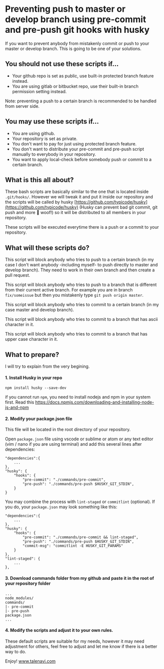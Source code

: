 # Preventing push to master or develop branch using pre-commit and pre-push git hooks with husky

If you want to prevent anybody from mistakenly commit or push to your master or develop branch. This is going to be one of your solutions.

## You should not use these scripts if...

- Your github repo is set as public, use built-in protected branch feature instead.
- You are using gitlab or bitbucket repo, use their built-in branch permission setting instead.

Note: preventing a push to a certain branch is recommended to be handled from server side.

## You may use these scripts if...

- You are using github.
- Your repository is set as private.
- You don't want to pay for just using protected branch feature.
- You don't want to distribute your pre-commit and pre-push script manually to everybody in your repository.
- You want to apply local-check before somebody push or commit to a certain branch.

## What is this all about?

These bash scripts are basically similar to the one that is located inside `.git/hooks/`. However we will tweak it and put it inside our repository and the scripts will be called by husky [https://github.com/typicode/husky](https://github.com/typicode/husky) (Husky can prevent bad git commit, git push and more 🐶 woof!) so it will be distributed to all members in your repository.

These scripts will be executed everytime there is a push or a commit to your repository.

## What will these scripts do?

This script will block anybody who tries to push to a certain branch (in my case I don't want anybody -including myself- to push directly to master and develop branch). They need to work in their own branch and then create a pull request.

This script will block anybody who tries to push to a branch that is different from their current active branch. For example you are in branch `fix/someissue` but then you mistakenly type `git push origin master`.

This script will block anybody who tries to commit to a certain branch (in my case master and develop branch).

This script will block anybody who tries to commit to a branch that has ascii character in it.

This script will block anybody who tries to commit to a branch that has upper case character in it.

## What to prepare? 

I will try to explain from the very begining. 

#### 1. Install Husky in your repo

`npm install husky --save-dev`

if you cannot run `npm`, you need to install nodejs and npm in your system first. Read this https://docs.npmjs.com/downloading-and-installing-node-js-and-npm

#### 2. Modify your package.json file

This file will be located in the root directory of your repository.

Open `package.json` file using vscode or sublime or atom or any text editor (vim / nano if you are using terminal) and add this several lines after dependencies:

```
"dependencies":{
    ...
},
"husky": {
    "hooks": {
        "pre-commit": "./commands/pre-commit",
        "pre-push": "./commands/pre-push $HUSKY_GIT_STDIN",
    }
}
```

You may combine the process with `lint-staged` or `commitlint` (optional). If you do, your `package.json` may look something like this:

```
"dependencies":{
    ...
},
"husky": {
    "hooks": {
        "pre-commit": "./commands/pre-commit && lint-staged",
        "pre-push": "./commands/pre-push $HUSKY_GIT_STDIN",
        "commit-msg": "commitlint -E HUSKY_GIT_PARAMS"
    }
},
"lint-staged": {
    ...
},
```

#### 3. Download commands folder from my github and paste it in the root of your repository folder

```
...
node_modules/
commands/
|- pre-commit
|- pre-push
package.json
...
```

#### 4. Modify the scripts and adjust it to your own rules.

These default scripts are suitable for my needs, however it may need adjustment for others, feel free to adjust and let me know if there is a better way to do.

Enjoy!
www.talenavi.com
